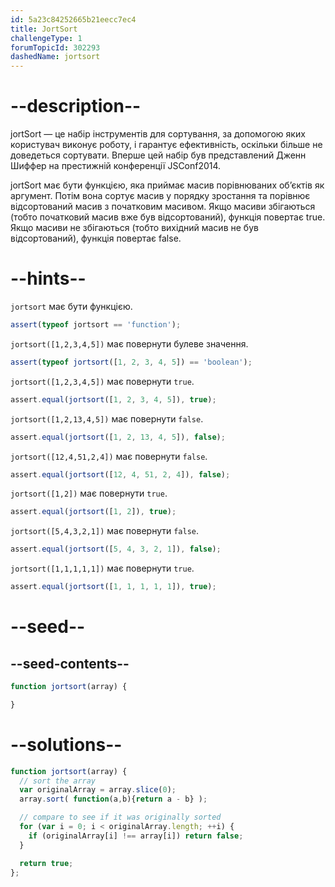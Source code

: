 ```yaml
---
id: 5a23c84252665b21eecc7ec4
title: JortSort
challengeType: 1
forumTopicId: 302293
dashedName: jortsort
---
```


# --description--

jortSort — це набір інструментів для сортування, за допомогою яких користувач виконує роботу, і гарантує ефективність, оскільки більше не доведеться сортувати. Вперше цей набір був представлений Дженн Шиффер на престижній конференції JSConf2014.

jortSort має бути функцією, яка приймає масив порівнюваних об’єктів як аргумент. Потім вона сортує масив у порядку зростання та порівнює відсортований масив з початковим масивом. Якщо масиви збігаються (тобто початковий масив вже був відсортований), функція повертає true. Якщо масиви не збігаються (тобто вихідний масив не був відсортований), функція повертає false.

# --hints--

`jortsort` має бути функцією.

```js
assert(typeof jortsort == 'function');
```

`jortsort([1,2,3,4,5])` має повернути булеве значення.

```js
assert(typeof jortsort([1, 2, 3, 4, 5]) == 'boolean');
```

`jortsort([1,2,3,4,5])` має повернути `true`.

```js
assert.equal(jortsort([1, 2, 3, 4, 5]), true);
```

`jortsort([1,2,13,4,5])` має повернути `false`.

```js
assert.equal(jortsort([1, 2, 13, 4, 5]), false);
```

`jortsort([12,4,51,2,4])` має повернути `false`.

```js
assert.equal(jortsort([12, 4, 51, 2, 4]), false);
```

`jortsort([1,2])` має повернути `true`.

```js
assert.equal(jortsort([1, 2]), true);
```

`jortsort([5,4,3,2,1])` має повернути `false`.

```js
assert.equal(jortsort([5, 4, 3, 2, 1]), false);
```

`jortsort([1,1,1,1,1])` має повернути `true`.

```js
assert.equal(jortsort([1, 1, 1, 1, 1]), true);
```

# --seed--

## --seed-contents--

```js
function jortsort(array) {

}
```

# --solutions--

```js
function jortsort(array) {
  // sort the array
  var originalArray = array.slice(0);
  array.sort( function(a,b){return a - b} );

  // compare to see if it was originally sorted
  for (var i = 0; i < originalArray.length; ++i) {
    if (originalArray[i] !== array[i]) return false;
  }

  return true;
};
```
